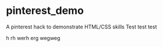 # pinterest_demo
A pinterest hack to demonstrate HTML/CSS skills
Test test test

h
rh
werh
erg
wegweg

